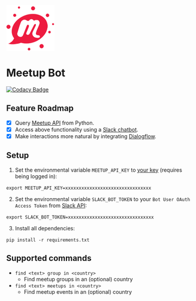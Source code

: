 ![meetup-bot logo](logo.png)

# Meetup Bot

[![Codacy Badge](https://api.codacy.com/project/badge/Grade/7a0bdd2c2c9140cc9c8d5d22128a4628)](https://www.codacy.com/app/floscha/meetup-bot?utm_source=github.com&amp;utm_medium=referral&amp;utm_content=floscha/meetup-bot&amp;utm_campaign=Badge_Grade)

## Feature Roadmap

- [x] Query [Meetup API](https://www.meetup.com/meetup_api) from Python.
- [x] Access above functionality using a [Slack chatbot](https://api.slack.com/bot-users).
- [x] Make interactions more natural by integrating [Dialogflow](https://dialogflow.com/).

## Setup

1. Set the environmental variable `MEETUP_API_KEY` to [your key](https://secure.meetup.com/meetup_api/key/) (requires being logged in):
```
export MEETUP_API_KEY=xxxxxxxxxxxxxxxxxxxxxxxxxxxxxxxx
```

2. Set the environmental variable `SLACK_BOT_TOKEN` to your `Bot User OAuth Access Token` from [Slack API](https://api.slack.com/):
```
export SLACK_BOT_TOKEN=xxxxxxxxxxxxxxxxxxxxxxxxxxxxxxxx
```
3. Install all dependencies:
```
pip install -r requirements.txt
```

## Supported commands

- `find <text> group in <country>`
  - Find meetup groups in an (optional) country
- `find <text> meetups in <country>`
  - Find meetup events in an (optional) country
